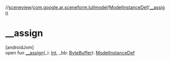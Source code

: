 //[sceneview](../../../index.md)/[com.google.ar.sceneform.lullmodel](../index.md)/[ModelInstanceDef](index.md)/[__assign](__assign.md)

# __assign

[androidJvm]\
open fun [__assign](__assign.md)(_i: [Int](https://kotlinlang.org/api/latest/jvm/stdlib/kotlin/-int/index.html), _bb: [ByteBuffer](https://developer.android.com/reference/kotlin/java/nio/ByteBuffer.html)): [ModelInstanceDef](index.md)
